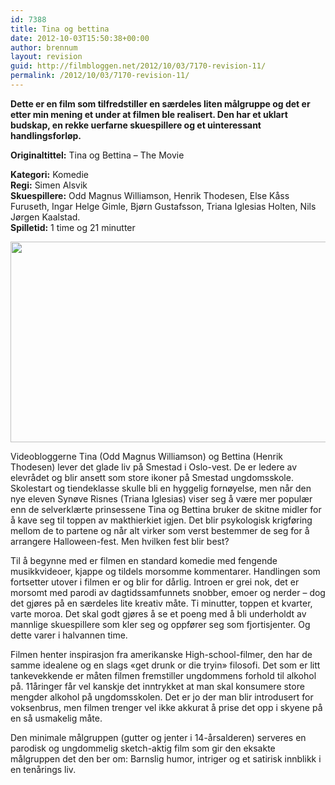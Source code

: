 ```yaml
---
id: 7388
title: Tina og bettina
date: 2012-10-03T15:50:38+00:00
author: brennum
layout: revision
guid: http://filmbloggen.net/2012/10/03/7170-revision-11/
permalink: /2012/10/03/7170-revision-11/
---
```

**Dette er en film som tilfredstiller en særdeles liten målgruppe og det er etter min mening et under at filmen ble realisert. Den har et uklart budskap, en rekke uerfarne skuespillere og et uinteressant handlingsforløp.**

**<!--more-->Originaltittel:** Tina og Bettina &#8211; The Movie

  
**Kategori:** Komedie  
**Regi:** Simen Alsvik  
**Skuespillere:** Odd Magnus Williamson, Henrik Thodesen, Else Kåss Furuseth, Ingar Helge Gimle, Bjørn Gustafsson, Triana Iglesias Holten, Nils Jørgen Kaalstad.  
**Spilletid:** 1 time og 21 minutter

<a href="http://filmbloggen.net/?attachment_id=7371" rel="attachment wp-att-7371"><img class="alignnone size-large wp-image-7371" src="http://filmbloggen.net/wp-content/uploads//2012/09/TrianaogElse772-620x321.jpg" alt="" width="620" height="321" /></a>

Videobloggerne Tina (Odd Magnus Williamson) og Bettina (Henrik Thodesen) lever det glade liv på Smestad i Oslo-vest. De er ledere av elevrådet og blir ansett som store ikoner på Smestad ungdomsskole. Skolestart og tiendeklasse skulle bli en hyggelig fornøyelse, men når den nye eleven Synøve Risnes (Triana Iglesias) viser seg å være mer populær enn de selverklærte prinsessene Tina og Bettina bruker de skitne midler for å kave seg til toppen av makthierkiet igjen. Det blir psykologisk krigføring mellom de to partene og når alt virker som verst bestemmer de seg for å arrangere Halloween-fest. Men hvilken fest blir best?

Til å begynne med er filmen en standard komedie med fengende musikkvideoer, kjappe og tildels morsomme kommentarer. Handlingen som fortsetter utover i filmen er og blir for dårlig. Introen er grei nok, det er morsomt med parodi av dagtidssamfunnets snobber, emoer og nerder &#8211; dog det gjøres på en særdeles lite kreativ måte. Ti minutter, toppen et kvarter, varte moroa. Det skal godt gjøres å se et poeng med å bli underholdt av mannlige skuespillere som kler seg og oppfører seg som fjortisjenter. Og dette varer i halvannen time.

Filmen henter inspirasjon fra amerikanske High-school-filmer, den har de samme idealene og en slags &laquo;get drunk or die tryin&raquo; filosofi. Det som er litt tankevekkende er måten filmen fremstiller ungdommens forhold til alkohol på. 11åringer får vel kanskje det inntrykket at man skal konsumere store mengder alkohol på ungdomsskolen. Det er jo der man blir introdusert for voksenbrus, men filmen trenger vel ikke akkurat å prise det opp i skyene på en så usmakelig måte.

Den minimale målgruppen (gutter og jenter i 14-årsalderen) serveres en parodisk og ungdommelig sketch-aktig film som gir den eksakte målgruppen det den ber om: Barnslig humor, intriger og et satirisk innblikk i en tenårings liv.